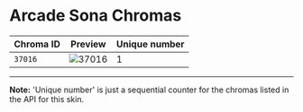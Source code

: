 # Arcade Sona Chromas

| Chroma ID | Preview | Unique number |
|---|---|---|
| `37016` | ![37016](https://raw.communitydragon.org/latest/plugins/rcp-be-lol-game-data/global/default/v1/champion-chroma-images/37/37016.png) | 1 |

---

**Note:** 'Unique number' is just a sequential counter for the chromas listed in the API for this skin.